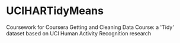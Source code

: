 UCIHARTidyMeans
===============

Coursework for Coursera Getting and Cleaning Data Course: a 'Tidy' dataset based on UCI Human Activity Recognition research
